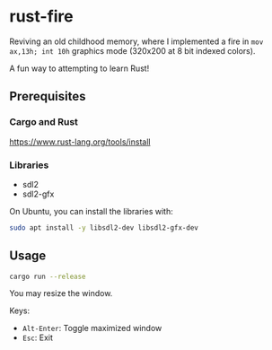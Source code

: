 # rust-fire

Reviving an old childhood memory, where I implemented a fire in
`mov ax,13h; int 10h` graphics mode (320x200 at 8 bit indexed colors).

A fun way to attempting to learn Rust!

## Prerequisites

### Cargo and Rust

https://www.rust-lang.org/tools/install

### Libraries

- sdl2
- sdl2-gfx

On Ubuntu, you can install the libraries with:

```bash
sudo apt install -y libsdl2-dev libsdl2-gfx-dev
```

## Usage

```bash
cargo run --release
```

You may resize the window.

Keys:

- `Alt-Enter`: Toggle maximized window
- `Esc`: Exit

